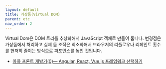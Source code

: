 ```yaml
---
layout: default
title: 가상돔(Virtual DOM)
parent: etc
nav_order: 2
---
```


Virtual Dom은 DOM 트리를 추상화해서 JavaScript 객체로 만들어 둡니다. 변경점은 가상돔에서 처리하고 실제 돔 조작은 최소화해서 브라우저의 리플로우나 리페인트 횟수를 현저히 줄이는 방식으로 퍼포먼스를 높인 것입니다.

* [아하 프론트 개발기(0)— Angular, React, Vue.js 프레임워크 선택하기](https://medium.com/aha-official/%EC%95%84%ED%95%98-%ED%94%84%EB%A1%A0%ED%8A%B8-%EA%B0%9C%EB%B0%9C%EA%B8%B0-0-angular-react-vue-js-%ED%94%84%EB%A0%88%EC%9E%84%EC%9B%8C%ED%81%AC-%EC%84%A0%ED%83%9D-f797392118d0)
